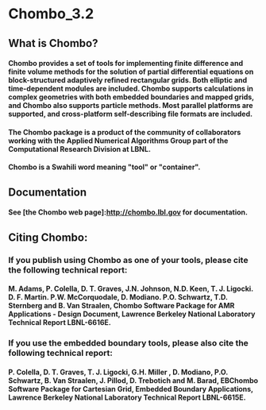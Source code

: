 # Chombo_3.2

## What is Chombo?

#### Chombo provides a set of tools for implementing finite difference and finite volume methods for the solution of partial differential equations on block-structured adaptively refined rectangular grids. Both elliptic and time-dependent modules are included. Chombo supports calculations in complex geometries with both embedded boundaries and mapped grids, and Chombo also supports particle methods. Most parallel platforms are supported, and cross-platform self-describing file formats are included.

#### The Chombo package is a product of the community of collaborators working with the Applied Numerical Algorithms Group part of the Computational Research Division at LBNL.

#### Chombo is a Swahili word meaning "tool" or "container".

## Documentation

####  See [the Chombo web page]:http://chombo.lbl.gov for documentation.

## Citing Chombo:

### If you publish using Chombo as one of your tools, please cite the following technical report:   

#### M. Adams, P. Colella, D. T. Graves, J.N. Johnson, N.D. Keen, T. J. Ligocki. D. F. Martin. P.W. McCorquodale, D. Modiano. P.O. Schwartz, T.D. Sternberg and B. Van Straalen, Chombo Software Package for AMR Applications - Design Document,  Lawrence Berkeley National Laboratory Technical Report LBNL-6616E.  

###  If you use the embedded boundary tools, please also cite the following technical report:

####  P. Colella,  D. T. Graves, T. J. Ligocki, G.H. Miller , D. Modiano, P.O. Schwartz, B. Van Straalen, J. Pillod,  D. Trebotich and M. Barad,  EBChombo Software Package for Cartesian Grid, Embedded Boundary Applications, Lawrence Berkeley National Laboratory Technical Report LBNL-6615E.

